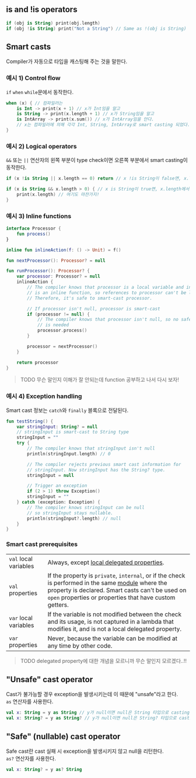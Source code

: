 ## is and !is operators
```kotlin
if (obj is String) print(obj.length)
if (obj !is String) print("Not a String") // Same as !(obj is String)
```

## Smart casts
Compiler가 자동으로 타입을 캐스팅해 주는 것을 말한다.

### 예시 1) Control flow
`if` `when` `while`문에서 동작한다.
```kotlin
when (x) { // 컴파일러는
    is Int -> print(x + 1) // x가 Int임을 알고
    is String -> print(x.length + 1) // x가 String임을 알고
    is IntArray -> print(x.sum()) // x가 IntArray임을 안다.
    // x는 컴파일러에 의해 각각 Int, String, IntArray로 smart casting 되었다.
}
```

### 예시 2) Logical operators
`&&` 또는 `||` 연산자의 왼쪽 부분이 type check이면 오른쪽 부분에서 smart casting이 동작한다.
```kotlin
if (x !is String || x.length == 0) return // x !is String이 false면, x.length에서 x는 String으로 smart casting 되었다.

if (x is String && x.length > 0) { // x is String이 true면, x.length에서 x는 String으로 smart casting 된다.
    print(x.length) // 여기도 마찬가지!
}
```

### 예시 3) Inline functions
```kotlin
interface Processor {
    fun process()
}

inline fun inlineAction(f: () -> Unit) = f()

fun nextProcessor(): Processor? = null

fun runProcessor(): Processor? {
    var processor: Processor? = null
    inlineAction {
        // The compiler knows that processor is a local variable and inlineAction()
        // is an inline function, so references to processor can't be leaked.
        // Therefore, it's safe to smart-cast processor.

        // If processor isn't null, processor is smart-cast
        if (processor != null) {
            // The compiler knows that processor isn't null, so no safe call
            // is needed
            processor.process()
        }

        processor = nextProcessor()
    }

    return processor
}
```
> TODO 무슨 말인지 이해가 잘 안되는데 function 공부하고 나서 다시 보자!


### 예시 4) Exception handling
Smart cast 정보는 `catch`와 `finally` 블록으로 전달된다.
```kotlin
fun testString() {
    var stringInput: String? = null
    // stringInput is smart-cast to String type
    stringInput = ""
    try {
        // The compiler knows that stringInput isn't null
        println(stringInput.length) // 0

        // The compiler rejects previous smart cast information for 
        // stringInput. Now stringInput has the String? type.
        stringInput = null

        // Trigger an exception
        if (2 > 1) throw Exception()
        stringInput = ""
    } catch (exception: Exception) {
        // The compiler knows stringInput can be null
        // so stringInput stays nullable.
        println(stringInput?.length) // null
    }
}
```

### Smart cast prerequisites
<table style="none">
    <tr>
        <td>
            <code>val</code> local variables
        </td>
        <td>
            Always, except <a href="delegated-properties.md">local delegated properties</a>.
        </td>
    </tr>
    <tr>
        <td>
            <code>val</code> properties
        </td>
        <td>
            If the property is <code>private</code>, <code>internal</code>, or if the check is performed in the same <a href="visibility-modifiers.md#modules">module</a> where the property is declared. Smart casts can't be used on <code>open</code> properties or properties that have custom getters.
        </td>
    </tr>
    <tr>
        <td>
            <code>var</code> local variables
        </td>
        <td>
            If the variable is not modified between the check and its usage, is not captured in a lambda that modifies it, and is not a local delegated property.
        </td>
    </tr>
    <tr>
        <td>
            <code>var</code> properties
        </td>
        <td>
            Never, because the variable can be modified at any time by other code.
        </td>
    </tr>
</table>

> TODO delegated property에 대한 개념을 모르니까 무슨 말인지 모르겠다..!!

## "Unsafe" cast operator
Cast가 불가능할 경우 exception을 발생시키는데 이 때문에 "unsafe"라고 한다.  
`as` 연산자를 사용한다.

```kotlin
val x: String = y as String // y가 null이면 null은 String 타입으로 casting 될 수 없으므로 exception 발생
val x: String? = y as String? // y가 null이면 null은 String? 타입으로 casting 될 수 있으므로 exception 발생 x
```

## "Safe" (nullable) cast operator
Safe cast란 cast 실패 시 exception을 발생시키지 않고 null을 리턴한다.  
`as?` 연산자를 사용한다.  
```kotlin
val x: String? = y as? String
```
